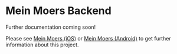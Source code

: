 # Mein Moers Backend

Further documentation coming soon!

Please see [Mein Moers (iOS)](https://github.com/LambdaDigamma/moers-ios) or [Mein Moers (Android)](https://github.com/LambdaDigamma/moers-android) to get further information about this project.
